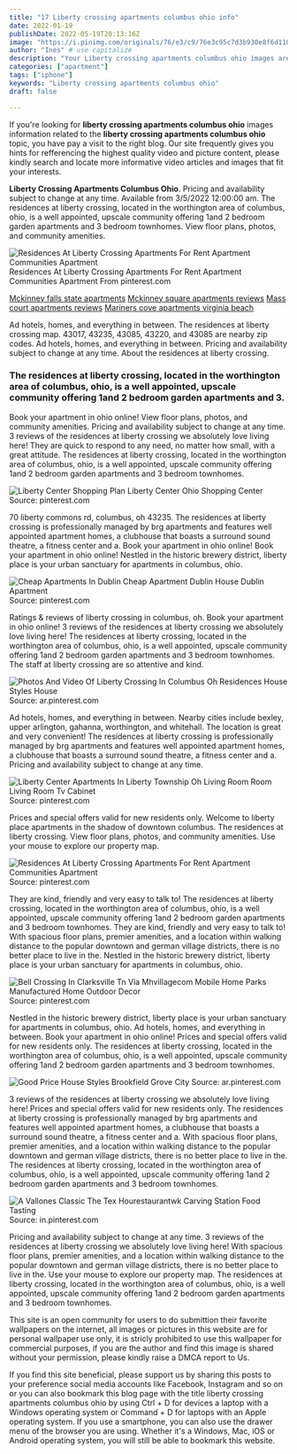 ```yaml
---
title: "17 Liberty crossing apartments columbus ohio info"
date: 2022-01-19
publishDate: 2022-05-19T20:13:16Z
image: "https://i.pinimg.com/originals/76/e3/c9/76e3c95c7d3b930e8f6d1106275a48ed.jpg"
author: "Ines" # use capitalize
description: "Your Liberty crossing apartments columbus ohio images are ready. Liberty crossing apartments columbus ohio are a topic that is being searched for and liked by netizens today. You can Find and Download the Liberty crossing apartments columbus ohio files here. Find and Download all royalty-free vectors."
categories: ["apartment"]
tags: ["iphone"]
keywords: "Liberty crossing apartments columbus ohio"
draft: false

---
```


If you're looking for **liberty crossing apartments columbus ohio** images information related to the **liberty crossing apartments columbus ohio** topic, you have pay a visit to the right  blog.  Our site frequently  gives you  hints  for refferencing  the highest  quality video and picture  content, please kindly search and locate more informative video articles and images  that fit your interests.

**Liberty Crossing Apartments Columbus Ohio**. Pricing and availability subject to change at any time. Available from 3/5/2022 12:00:00 am. The residences at liberty crossing, located in the worthington area of columbus, ohio, is a well appointed, upscale community offering 1and 2 bedroom garden apartments and 3 bedroom townhomes. View floor plans, photos, and community amenities.

![Residences At Liberty Crossing Apartments For Rent Apartment Communities Apartment](https://i.pinimg.com/originals/79/3e/aa/793eaaae35b9a56452ad507e6bb4b89b.jpg "Residences At Liberty Crossing Apartments For Rent Apartment Communities Apartment")
Residences At Liberty Crossing Apartments For Rent Apartment Communities Apartment From pinterest.com

[Mckinney falls state apartments](/mckinney-falls-state-apartments/)
[Mckinney square apartments reviews](/mckinney-square-apartments-reviews/)
[Mass court apartments reviews](/mass-court-apartments-reviews/)
[Mariners cove apartments virginia beach](/mariners-cove-apartments-virginia-beach/)

Ad hotels, homes, and everything in between. The residences at liberty crossing map. 43017, 43235, 43085, 43220, and 43085 are nearby zip codes. Ad hotels, homes, and everything in between. Pricing and availability subject to change at any time. About the residences at liberty crossing.

### The residences at liberty crossing, located in the worthington area of columbus, ohio, is a well appointed, upscale community offering 1and 2 bedroom garden apartments and 3.

Book your apartment in ohio online! View floor plans, photos, and community amenities. Pricing and availability subject to change at any time. 3 reviews of the residences at liberty crossing we absolutely love living here! They are quick to respond to any need, no matter how small, with a great attitude. The residences at liberty crossing, located in the worthington area of columbus, ohio, is a well appointed, upscale community offering 1and 2 bedroom garden apartments and 3 bedroom townhomes.


![Liberty Center Shopping Plan Liberty Center Ohio Shopping Center](https://i.pinimg.com/originals/9c/c4/78/9cc4783fade2e0da3dbd7175ea5527c5.jpg "Liberty Center Shopping Plan Liberty Center Ohio Shopping Center")
Source: pinterest.com

70 liberty commons rd, columbus, oh 43235. The residences at liberty crossing is professionally managed by brg apartments and features well appointed apartment homes, a clubhouse that boasts a surround sound theatre, a fitness center and a. Book your apartment in ohio online! Book your apartment in ohio online! Nestled in the historic brewery district, liberty place is your urban sanctuary for apartments in columbus, ohio.

![Cheap Apartments In Dublin Cheap Apartment Dublin House Dublin Apartment](https://i.pinimg.com/originals/40/0e/f7/400ef775d9c1962ac8d78630b8ac5b20.jpg "Cheap Apartments In Dublin Cheap Apartment Dublin House Dublin Apartment")
Source: pinterest.com

Ratings &amp; reviews of liberty crossing in columbus, oh. Book your apartment in ohio online! 3 reviews of the residences at liberty crossing we absolutely love living here! The residences at liberty crossing, located in the worthington area of columbus, ohio, is a well appointed, upscale community offering 1and 2 bedroom garden apartments and 3 bedroom townhomes. The staff at liberty crossing are so attentive and kind.

![Photos And Video Of Liberty Crossing In Columbus Oh Residences House Styles House](https://i.pinimg.com/originals/22/a0/6b/22a06bac76f55b1f2f577a5228378a59.jpg "Photos And Video Of Liberty Crossing In Columbus Oh Residences House Styles House")
Source: ar.pinterest.com

Ad hotels, homes, and everything in between. Nearby cities include bexley, upper arlington, gahanna, worthington, and whitehall. The location is great and very convenient! The residences at liberty crossing is professionally managed by brg apartments and features well appointed apartment homes, a clubhouse that boasts a surround sound theatre, a fitness center and a. Pricing and availability subject to change at any time.

![Liberty Center Apartments In Liberty Township Oh Living Room Room Living Room Tv Cabinet](https://i.pinimg.com/originals/bb/82/c5/bb82c5691a63ec79fd6a15e73cecf3a5.jpg "Liberty Center Apartments In Liberty Township Oh Living Room Room Living Room Tv Cabinet")
Source: pinterest.com

Prices and special offers valid for new residents only. Welcome to liberty place apartments in the shadow of downtown columbus. The residences at liberty crossing. View floor plans, photos, and community amenities. Use your mouse to explore our property map.

![Residences At Liberty Crossing Apartments For Rent Apartment Communities Apartment](https://i.pinimg.com/originals/79/3e/aa/793eaaae35b9a56452ad507e6bb4b89b.jpg "Residences At Liberty Crossing Apartments For Rent Apartment Communities Apartment")
Source: pinterest.com

They are kind, friendly and very easy to talk to! The residences at liberty crossing, located in the worthington area of columbus, ohio, is a well appointed, upscale community offering 1and 2 bedroom garden apartments and 3 bedroom townhomes. They are kind, friendly and very easy to talk to! With spacious floor plans, premier amenities, and a location within walking distance to the popular downtown and german village districts, there is no better place to live in the. Nestled in the historic brewery district, liberty place is your urban sanctuary for apartments in columbus, ohio.

![Bell Crossing In Clarksville Tn Via Mhvillagecom Mobile Home Parks Manufactured Home Outdoor Decor](https://i.pinimg.com/originals/21/20/0e/21200e621931c28b29117c28843847db.jpg "Bell Crossing In Clarksville Tn Via Mhvillagecom Mobile Home Parks Manufactured Home Outdoor Decor")
Source: pinterest.com

Nestled in the historic brewery district, liberty place is your urban sanctuary for apartments in columbus, ohio. Ad hotels, homes, and everything in between. Book your apartment in ohio online! Prices and special offers valid for new residents only. The residences at liberty crossing, located in the worthington area of columbus, ohio, is a well appointed, upscale community offering 1and 2 bedroom garden apartments and 3 bedroom townhomes.

![Good Price House Styles Brookfield Grove City](https://i.pinimg.com/originals/a1/86/92/a186923be0e9ee111f06ff7fe308c9a5.jpg "Good Price House Styles Brookfield Grove City")
Source: ar.pinterest.com

3 reviews of the residences at liberty crossing we absolutely love living here! Prices and special offers valid for new residents only. The residences at liberty crossing is professionally managed by brg apartments and features well appointed apartment homes, a clubhouse that boasts a surround sound theatre, a fitness center and a. With spacious floor plans, premier amenities, and a location within walking distance to the popular downtown and german village districts, there is no better place to live in the. The residences at liberty crossing, located in the worthington area of columbus, ohio, is a well appointed, upscale community offering 1and 2 bedroom garden apartments and 3 bedroom townhomes.

![A Vallones Classic The Tex Hourestaurantwk Carving Station Food Tasting](https://i.pinimg.com/originals/76/e3/c9/76e3c95c7d3b930e8f6d1106275a48ed.jpg "A Vallones Classic The Tex Hourestaurantwk Carving Station Food Tasting")
Source: in.pinterest.com

Pricing and availability subject to change at any time. 3 reviews of the residences at liberty crossing we absolutely love living here! With spacious floor plans, premier amenities, and a location within walking distance to the popular downtown and german village districts, there is no better place to live in the. Use your mouse to explore our property map. The residences at liberty crossing, located in the worthington area of columbus, ohio, is a well appointed, upscale community offering 1and 2 bedroom garden apartments and 3 bedroom townhomes.

This site is an open community for users to do submittion their favorite wallpapers on the internet, all images or pictures in this website are for personal wallpaper use only, it is stricly prohibited to use this wallpaper for commercial purposes, if you are the author and find this image is shared without your permission, please kindly raise a DMCA report to Us.

If you find this site beneficial, please support us by sharing this posts to your preference social media accounts like Facebook, Instagram and so on or you can also bookmark this blog page with the title liberty crossing apartments columbus ohio by using Ctrl + D for devices a laptop with a Windows operating system or Command + D for laptops with an Apple operating system. If you use a smartphone, you can also use the drawer menu of the browser you are using. Whether it's a Windows, Mac, iOS or Android operating system, you will still be able to bookmark this website.
